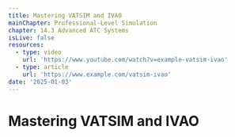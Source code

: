 ```yaml
---
title: Mastering VATSIM and IVAO
mainChapter: Professional-Level Simulation
chapter: 14.3 Advanced ATC Systems
isLive: false
resources:
  - type: video
    url: 'https://www.youtube.com/watch?v=example-vatsim-ivao'
  - type: article
    url: 'https://www.example.com/vatsim-ivao'
date: '2025-01-03'
---
```


# Mastering VATSIM and IVAO

